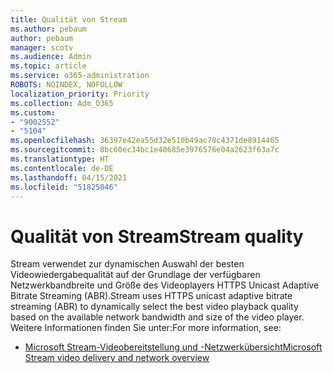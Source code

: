 ```yaml
---
title: Qualität von Stream
ms.author: pebaum
author: pebaum
manager: scotv
ms.audience: Admin
ms.topic: article
ms.service: o365-administration
ROBOTS: NOINDEX, NOFOLLOW
localization_priority: Priority
ms.collection: Adm_O365
ms.custom:
- "9002552"
- "5104"
ms.openlocfilehash: 36397e42ea55d32e510b49ac70c4371de8914465
ms.sourcegitcommit: 8bc60ec34bc1e40685e3976576e04a2623f63a7c
ms.translationtype: HT
ms.contentlocale: de-DE
ms.lasthandoff: 04/15/2021
ms.locfileid: "51825046"
---
```

# <a name="stream-quality"></a><span data-ttu-id="f3d82-102">Qualität von Stream</span><span class="sxs-lookup"><span data-stu-id="f3d82-102">Stream quality</span></span>

<span data-ttu-id="f3d82-103">Stream verwendet zur dynamischen Auswahl der besten Videowiedergabequalität auf der Grundlage der verfügbaren Netzwerkbandbreite und Größe des Videoplayers HTTPS Unicast Adaptive Bitrate Streaming (ABR).</span><span class="sxs-lookup"><span data-stu-id="f3d82-103">Stream uses HTTPS unicast adaptive bitrate streaming (ABR) to dynamically select the best video playback quality based on the available network bandwidth and size of the video player.</span></span> <span data-ttu-id="f3d82-104">Weitere Informationen finden Sie unter:</span><span class="sxs-lookup"><span data-stu-id="f3d82-104">For more information, see:</span></span>

- [<span data-ttu-id="f3d82-105">Microsoft Stream-Videobereitstellung und -Netzwerkübersicht</span><span class="sxs-lookup"><span data-stu-id="f3d82-105">Microsoft Stream video delivery and network overview</span></span>](https://docs.microsoft.com/stream/network-overview)
